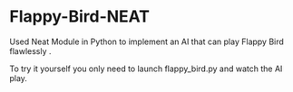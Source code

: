 # Flappy-Bird-NEAT

Used Neat Module in Python to implement an AI that can play Flappy Bird flawlessly .

To try it yourself you only need to launch flappy_bird.py and watch the AI play.
